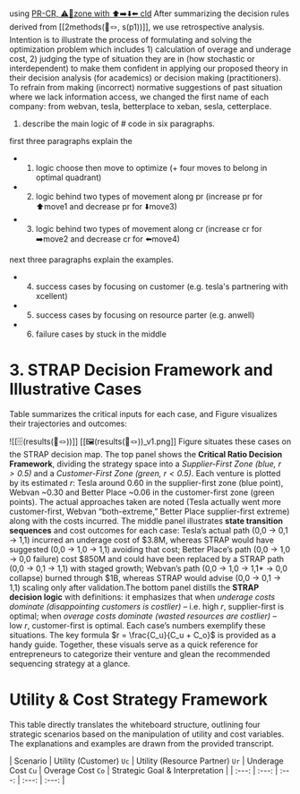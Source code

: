 using [PR-CR, ⚠️📍zone with ⬆️➡️⬇️⬅️ cld](https://claude.ai/chat/034d19d7-0606-407b-a607-33b3cecfb868)
After summarizing the decision rules derived from [[2methods(📜🪢, s(p1))]], we use retrospective analysis. Intention is to illustrate the process of formulating and solving the optimization problem which includes 1) calculation of overage and underage cost, 2) judging the type of situation they are in (how stochastic or interdependent) to make them confident in applying our proposed theory in their decision analysis (for academics) or decision making (practitioners). To refrain from making (incorrect) normative suggestions of past situation where we lack information access, we changed the first name of each company: from webvan, tesla, betterplace to xeban, sesla, cetterplace. 

1. describe the main logic of # code in six paragraphs.

first three paragraphs explain the

- 1) logic choose then move to optimize (+ four moves to belong in optimal quadrant)

- 2) logic behind two types of movement along pr (increase pr for ⬆️move1 and decrease pr for ⬇️move3)

- 3) logic behind two types of movement along cr (increase cr for ➡️move2 and decrease cr for ⬅️move4)

next three paragraphs explain the examples.

- 4) success cases by focusing on customer (e.g. tesla's partnering with xcellent)

- 5) success cases by focusing on resource parter (e.g. anwell)

- 6) failure cases by stuck in the middle


# 3. STRAP Decision Framework and Illustrative Cases


 Table  summarizes the critical inputs for each case, and Figure visualizes their trajectories and outcomes:

![[🗄️(results(📜🪢))]]
[[🖼️(results(📜🪢))_v1.png]]
Figure situates these cases on the STRAP decision map. The top panel shows the **Critical Ratio Decision Framework**, dividing the strategy space into a _Supplier-First Zone (blue, $r>0.5$)_ and a _Customer-First Zone (green, $r<0.5$)_. Each venture is plotted by its estimated $r$: Tesla around 0.60 in the supplier-first zone (blue point), Webvan ~0.30 and Better Place ~0.06 in the customer-first zone (green points). The actual approaches taken are noted (Tesla actually went more customer-first, Webvan “both-extreme,” Better Place supplier-first extreme) along with the costs incurred. The middle panel illustrates **state transition sequences** and cost outcomes for each case: Tesla’s actual path (0,0 → 0,1 → 1,1) incurred an underage cost of $3.8M, whereas STRAP would have suggested (0,0 → 1,0 → 1,1) avoiding that cost; Better Place’s path (0,0 → 1,0 → 0,0 failure) cost $850M and could have been replaced by a STRAP path (0,0 → 0,1 → 1,1) with staged growth; Webvan’s path (0,0 → 1,0 → 1,1* → 0,0 collapse) burned through $1B, whereas STRAP would advise (0,0 → 0,1 → 1,1) scaling only after validation.The bottom panel distills the **STRAP decision logic** with definitions: it emphasizes that when _underage costs dominate (disappointing customers is costlier)_ – i.e. high $r$, supplier-first is optimal; when _overage costs dominate (wasted resources are costlier)_ – low $r$, customer-first is optimal. Each case’s numbers exemplify these situations. The key formula $r = \frac{C_u}{C_u + C_o}$ is provided as a handy guide. Together, these visuals serve as a quick reference for entrepreneurs to categorize their venture and glean the recommended sequencing strategy at a glance. 


# Utility & Cost Strategy Framework

This table directly translates the whiteboard structure, outlining four strategic scenarios based on the manipulation of utility and cost variables. The explanations and examples are drawn from the provided transcript.

| Scenario | Utility (Customer) `Uc` | Utility (Resource Partner) `Ur` | Underage Cost `Cu` | Overage Cost `Co` | Strategic Goal & Interpretation | | :---: | :---: | :---: | :---: | :---: |